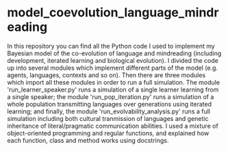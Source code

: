 # model_coevolution_language_mindreading
In this repository you can find all the Python code I used to implement my Bayesian model of the co-evolution of language and mindreading (including development, iterated learning and biological evolution). I divided the code up into several modules which implement different parts of the model (e.g. agents, languages, contexts and so on). Then there are three modules which import all these modules in order to run a full simulation. The module 'run_learner_speaker.py' runs a simulation of a single learner learning from a single speaker; the module 'run_pop_iteration.py' runs a simulation of a whole population transmitting languages over generations using iterated learning; and finally, the module 'run_evolvability_analysis.py' runs a full simulation including both cultural tranmission of languages and genetic inheritance of literal/pragmatic communication abilities. I used a mixture of object-oriented programming and regular functions, and explained how each function, class and method works using docstrings.
